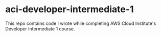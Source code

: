 # aci-developer-intermediate-1
This repo contains code I wrote while completing AWS Cloud Institute's Developer Intermediate 1 course.
